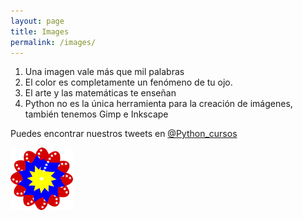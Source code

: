 ```yaml
---
layout: page
title: Images
permalink: /images/
---
```


1. Una imagen vale más que mil palabras
2. El color es completamente un fenómeno de tu ojo.
3. El arte y las matemáticas te enseñan
4. Python no es la única herramienta para la creación de imágenes, también tenemos Gimp e Inkscape


Puedes encontrar nuestros tweets en [@Python_cursos](https://twitter.com/Python_cursos)


<a href="/assets/pdfs/Curso_de_imagenes_colores.pdf"
class="image fit"  type="application/pdf" >
<img src="/assets/img/bandera.png" alt=""></a>




